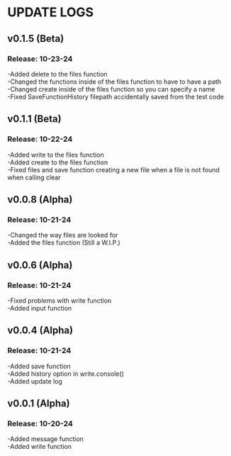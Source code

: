 # UPDATE LOGS
## v0.1.5 (Beta)
### Release: 10-23-24
-Added delete to the files function\
-Changed the functions inside of the files function to have to have a path\
-Changed create inside of the files function so you can specify a name\
-Fixed SaveFunctionHistory filepath accidentally saved from the test code

## v0.1.1 (Beta)
### Release: 10-22-24
-Added write to the files function\
-Added create to the files function\
-Fixed files and save function creating a new file when a file is not found when calling clear

## v0.0.8 (Alpha)
### Release: 10-21-24
-Changed the way files are looked for\
-Added the files function (Still a W.I.P.)

## v0.0.6 (Alpha)
### Release: 10-21-24
-Fixed problems with write function\
-Added input function

## v0.0.4 (Alpha)
### Release: 10-21-24
-Added save function\
-Added history option in write.console()\
-Added update log

## v0.0.1 (Alpha)
### Release: 10-20-24
-Added message function\
-Added write function
